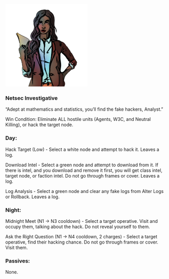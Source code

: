 ![analyst.png](Images/analyst.png)

### **Netsec Investigative**

“Adept at mathematics and statistics, you’ll find the fake hackers, Analyst.”

Win Condition: Eliminate ALL hostile units (Agents, W3C, and Neutral Killing), or hack the target node.

### **Day:**

Hack Target (Low) - Select a white node and attempt to hack it. Leaves a log.

Download Intel - Select a green node and attempt to download from it. If there is intel, and you download and remove it first, you will get class intel, target node, or faction intel. Do not go through frames or cover. Leaves a log.

Log Analysis - Select a green node and clear any fake logs from Alter Logs or Rollback. Leaves a log.

### **Night:**

Midnight Meet (N1 -> N3 cooldown) - Select a target operative. Visit and occupy them, talking about the hack. Do not reveal yourself to them.

Ask the Right Question (N1 -> N4 cooldown, 2 charges) - Select a target operative, find their hacking chance. Do not go through frames or cover. Visit them.

### **Passives:**

None.